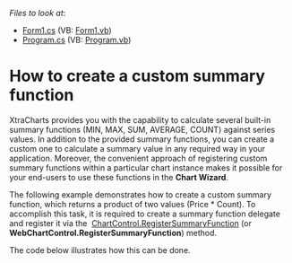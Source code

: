 <!-- default file list -->
*Files to look at*:

* [Form1.cs](./CS/Form1.cs) (VB: [Form1.vb](./VB/Form1.vb))
* [Program.cs](./CS/Program.cs) (VB: [Program.vb](./VB/Program.vb))
<!-- default file list end -->
# How to create a custom summary function


<p>XtraCharts provides you with the capability to calculate several built-in summary functions (MIN, MAX, SUM, AVERAGE, COUNT) against series values. In addition to the provided summary functions, you can create a custom one to calculate a summary value in any required way in your application. Moreover, the convenient approach of registering custom summary functions within a particular chart instance makes it possible for your end-users to use these functions in the <strong>Chart Wizard</strong>.</p>
<p>The following example demonstrates how to create a custom summary function, which returns a product of two values (Price * Count). To accomplish this task, it is required to create a summary function delegate and register it via the  <a href="https://docs.devexpress.com/WindowsForms/DevExpress.XtraCharts.ChartControl.RegisterSummaryFunction.overloads">ChartControl.RegisterSummaryFunction</a> (or <strong>WebChartControl.RegisterSummaryFunction</strong>) method.</p>
<p>The code below illustrates how this can be done.</p>

<br/>


